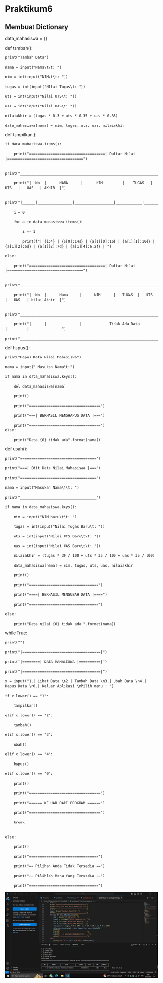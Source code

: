 # Praktikum6

## Membuat Dictionary

data_mahasiswa = {}

def tambah():

    print("Tambah Data")

    nama = input("Nama\t\t: ")
    
    nim = int(input("NIM\t\t: "))
    
    tugas = int(input("NIlai Tugas\t: "))
    
    uts = int(input("Nilai UTS\t: "))
    
    uas = int(input("Nilai UAS\t: "))
    
    nilaiakhir = (tugas * 0.3 + uts * 0.35 + uas * 0.35)
    
    data_mahasiswa[nama] = nim, tugas, uts, uas, nilaiakhir


def tampilkan():

    if data_mahasiswa.items():
    
        print("===================================| Daftar Nilai |===================================")
        
        print("______________________________________________________________________________________")
        
        print("|  No  |      NAMA      |      NIM         |    TUGAS   |   UTS   |   UAS   | AKHIR  |")
        
        print("|______|________________|__________________|____________|_________|_________|________|")
        
        i = 0
        
        for a in data_mahasiswa.items():
        
            i += 1
            
            print(f"| {i:4} | {a[0]:14s} | {a[1][0]:16} | {a[1][1]:10d} |  {a[1][2]:6d} | {a[1][2]:7d} | {a[1][4]:6.2f} | ")
            
    else:
    
        print("===================================| Daftar Nilai |===================================")
        
        print("______________________________________________________________________________________")
        
        print("|  No  |      Nama     |      NIM      |   TUGAS  |   UTS   |   UAS   | Nilai Akhir  |")
        
        print("______________________________________________________________________________________")
        
        print("|      |               |             Tidak Ada Data         |         |               ")
        
    print("______________________________________________________________________________________")
    


def hapus():

    print("Hapus Data Nilai Mahasiswa")
    
    nama = input(" Masukan Nama\t:")
    
    if nama in data_mahasiswa.keys():
    
        del data_mahasiswa[nama]
        
        print()
        
        print("=================================")
        
        print("===| BERHASIL MENGHAPUS DATA |===")
        
        print("=================================")
    else:
    
        print("Data {0} tidak ada".format(nama))
        


def ubah():

    print("===================================")
    
    print("===| Edit Data Nilai Mahasiswa |===")
    
    print("===================================")
    
    nama = input("Masukan Nama\t\t: ")
    
    print("___________________________________")
    
    if nama in data_mahasiswa.keys():
    
        nim = input("NIM baru\t\t: ")
        
        tugas = int(input("Nilai Tugas Baru\t: "))
        
        uts = int(input("Nilai UTS Baru\t\t: "))
        
        uas = int(input("Nilai UAS Baru\t\t: "))
        
        nilaiakhir = (tugas * 30 / 100 + uts * 35 / 100 + uas * 35 / 100)
        
        data_mahasiswa[nama] = nim, tugas, uts, uas, nilaiakhir
        
        print()
        
        print("================================")
        
        print("====| BERHASIL MENGUBAH DATA |====")
        
        print("================================")
        
    else:
    
        print("Data nilai {0} tidak ada ".format(nama))
        


while True:

    print("")
    
    print("|====================================|")
    
    print("|========| DATA MAHASISWA |==========|")
    
    print("|====================================|")
    
    x = input("1.| Lihat Data \n2.| Tambah Data \n3.| Ubah Data \n4.| Hapus Data \n0.| Keluar Aplikasi \nPilih menu : ")
    
    if x.lower() == "1":
    
        tampilkan()
        
    elif x.lower() == "2":
    
        tambah()
        
    elif x.lower() == "3":
    
        ubah()
        
    elif x.lower() == "4":
    
        hapus()
        
    elif x.lower() == "0":
    
        print()
        
        print("=================================")
        
        print("====== KELUAR DARI PROGRAM ======")
        
        print("=================================")
        
        break
        

    else:
    
        print()
        
        print("================================")
        
        print("== Pilihan Anda Tidak Tersedia ==")
        
        print("== Pilihlah Menu Yang Tersedia ==")
        
        print("================================")

        


![gambar](Nilaitugas.png)

